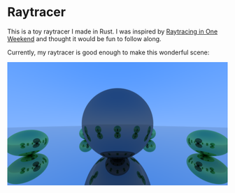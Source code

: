 # Raytracer

This is a toy raytracer I made in Rust. I was inspired by [Raytracing in One Weekend](https://raytracing.github.io/books/RayTracingInOneWeekend.html) and thought it would be fun to follow along. 

Currently, my raytracer is good enough to make this wonderful scene:

![my first raytraced scene](image.png) 




